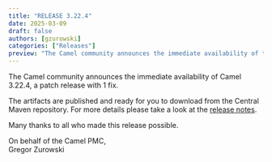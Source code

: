 ```yaml
---
title: "RELEASE 3.22.4"
date: 2025-03-09
draft: false
authors: [gzurowski]
categories: ["Releases"]
preview: "The Camel community announces the immediate availability of the new Camel 3.22.4 LTS release"
---
```


The Camel community announces the immediate availability of Camel 3.22.4, a patch release with 1 fix.

The artifacts are published and ready for you to download from the Central Maven repository. For more details please take a look at the [release notes](/releases/release-3.22.4/).

Many thanks to all who made this release possible.

On behalf of the Camel PMC,  
Gregor Zurowski
